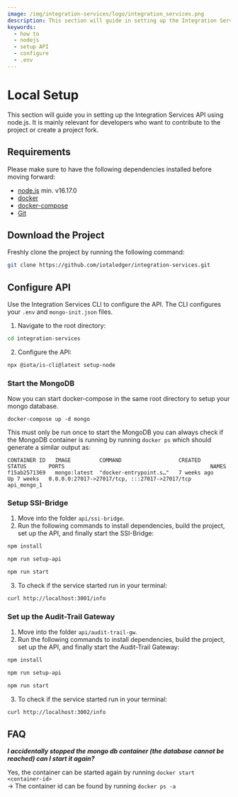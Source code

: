 ```yaml
---
image: /img/integration-services/logo/integration_services.png
description: This section will guide in setting up the Integration Service API using Node.js.
keywords:
  - how to
  - nodejs
  - setup API
  - configure
  - .env
---
```


# Local Setup

This section will guide you in setting up the Integration Services API using node.js. It is mainly relevant for developers who want to contribute to the project or create a project fork.

## Requirements

Please make sure to have the following dependencies installed before moving forward:

- [node.js](https://nodejs.org/) min. v16.17.0
- [docker](https://docs.docker.com/get-docker/)
- [docker-compose](https://docs.docker.com/compose/install/)
- [Git](https://git-scm.com/book/en/v2/Getting-Started-Installing-Git)

## Download the Project

Freshly clone the project by running the following command:

```bash
git clone https://github.com/iotaledger/integration-services.git
```

## Configure API

Use the Integration Services CLI to configure the API. The CLI configures your `.env` and `mongo-init.json` files.

1. Navigate to the root directory:

```bash
cd integration-services
```

2. Configure the API:

```bash
npx @iota/is-cli@latest setup-node
```

### Start the MongoDB

Now you can start docker-compose in the same root directory to setup your mongo database.

```
docker-compose up -d mongo
```

This must only be run once to start the MongoDB you can always check if the MongoDB container is running by running `docker ps` which should generate a similar output as:

```
CONTAINER ID   IMAGE         COMMAND                  CREATED        STATUS       PORTS                                              NAMES
f15ab2571369   mongo:latest  "docker-entrypoint.s…"   7 weeks ago    Up 7 weeks   0.0.0.0:27017->27017/tcp, :::27017->27017/tcp      api_mongo_1
```

### Setup SSI-Bridge

1. Move into the folder `api/ssi-bridge`.
2. Run the following commands to install dependencies, build the project, set up the API, and finally start the SSI-Bridge:

```bash
npm install
```

```bash
npm run setup-api
```

```bash
npm run start
```

3. To check if the service started run in your terminal:

```bash
curl http://localhost:3001/info
```

### Set up the Audit-Trail Gateway

1. Move into the folder `api/audit-trail-gw`.
2. Run the following commands to install dependencies, build the project, set up the API, and finally start the Audit-Trail Gateway:

```bash
npm install
```

```bash
npm run setup-api
```

```bash
npm run start
```

3. To check if the service started run in your terminal:

```bash
curl http://localhost:3002/info
```

## FAQ

**_I accidentally stopped the mongo db container (the database cannot be reached) can I start it again?_**

Yes, the container can be started again by running `docker start <container-id>` <br/>
-> The container id can be found by running `docker ps -a`
